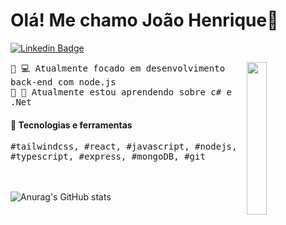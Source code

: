 <h1>Olá! Me chamo João Henrique👋</h1>

[![Linkedin Badge](https://img.shields.io/badge/-LinkedIn-336bcc?style=flat-square&logo=Linkedin&logoColor=white&link=https://www.linkedin.com/in/jo%C3%A3o-henrique-machado-a48a8322a/)](https://www.linkedin.com/in/jo%C3%A3o-henrique-machado-a48a8322a/)


<img src="https://i.pinimg.com/originals/18/e7/83/18e783e1ccd9a81c9590731e6087cb58.gif" align="right" width="25%"/>

<samp>
🔹 💻 Atualmente focado em desenvolvimento back-end com node.js
<br>🔹 📖 Atualmente estou aprendendo sobre c# e .Net
</samp>

<br>

#### 🔭 Tecnologias e ferramentas 
<samp>
#tailwindcss, #react, #javascript, #nodejs, #typescript, #express, #mongoDB, #git
</samp>
<br>
<br>
<br>

![Anurag's GitHub stats](https://github-readme-stats.vercel.app/api?username=jhenriquem&show_icons=true&theme=nord&hide=contribs,prs)
